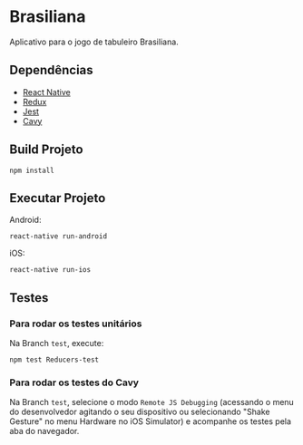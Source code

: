 # Brasiliana
Aplicativo para o jogo de tabuleiro Brasiliana.

## Dependências

- [React Native](https://facebook.github.io/react-native/)
- [Redux](https://redux.js.org/)
- [Jest](https://jestjs.io/)
- [Cavy](https://github.com/pixielabs/cavy)

## Build Projeto

```
npm install
```

## Executar Projeto


Android:
```
react-native run-android
```

iOS:
```
react-native run-ios
```

## Testes

### Para rodar os testes unitários

Na Branch `test`, execute:

```
npm test Reducers-test 
```

### Para rodar os testes do Cavy

Na Branch `test`, selecione o modo `Remote JS Debugging` (acessando o menu do desenvolvedor agitando o seu dispositivo ou selecionando "Shake Gesture" no menu Hardware no iOS Simulator) e acompanhe os testes pela aba do navegador.
